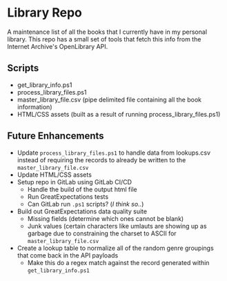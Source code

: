 # Library Repo

A maintenance list of all the books that I currently have in my personal library. This repo has a small set of tools that fetch this info from the Internet Archive's OpenLibrary API.

## Scripts

* get_library_info.ps1
* process_library_files.ps1 
* master_library_file.csv (pipe delimited file containing all the book information)
* HTML/CSS assets (built as a result of running process_library_files.ps1)

## Future Enhancements

* Update `process_library_files.ps1` to handle data from lookups.csv instead of requiring the records to already be written to the `master_library_file.csv`
* Update HTML/CSS assets
* Setup repo in GitLab using GitLab CI/CD
	* Handle the build of the output html file
	* Run GreatExpectations tests
	* Can GitLab run `.ps1` scripts? (_I think so.._)
* Build out GreatExpectations data quality suite
	* Missing fields (determine which ones cannot be blank)
	* Junk values (certain characters like umlauts are showing up as garbage due to constraining the charset to ASCII for `master_library_file.csv`
* Create a lookup table to normalize all of the random genre groupings that come back in the API payloads
	* Make this do a regex match against the record generated within `get_library_info.ps1`
